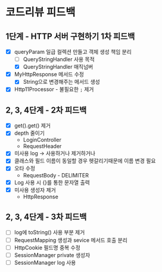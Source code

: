 # 코드리뷰 피드백

## 1단계 - HTTP 서버 구현하기 1차 피드백

- [x] queryParam 일급 컬렉션 만들고 객체 생성 책임 분리
    - [ ] QueryStringHandler 사용 목적
    - [x] QueryStringHandler 매직넘버
- [x] MyHttpResponse 메서드 수정
    - [x] String으로 변경해주는 메서드 생성
- [x] Http11Processor - 불필요한 `;` 제거

## 2, 3, 4단계 - 2차 피드백

- [x] get().get() 제거
- [x] depth 줄이기
    - LoginController
    - RequestHeader
- [x] 미사용 log -> 사용하거나 제거하거나
- [x] 클래스와 필드 이름이 동일할 경우 헷갈리기때문에 이름 변경 필요
- [x] 오타 수정
    - RequestBody - DELIMITER
- [x] Log 사용 시 {}를 통한 문자열 출력
- [x] 미사용 생성자 제거
    - HttpResponse

## 2, 3, 4단계 - 3차 피드백
- [ ] log에 toString() 사용 부분 제거 
- [ ] RequestMapping 생성과 sevice 메서드 호출 분리 
- [ ] HttpCookie 필드명 중복 수정 
- [ ] SessionManager private 생성자 
- [ ] SessionManager log 사용 
